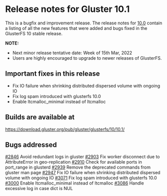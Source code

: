# Release notes for Gluster 10.1

This is a bugfix and improvement release. The release notes for [10.0](10.0.md) contain a listing of all the new features that were added and bugs fixed in the GlusterFS 10 stable release.

**NOTE:**
- Next minor release tentative date: Week of 15th Mar, 2022
- Users are highly encouraged to upgrade to newer releases of GlusterFS.

## Important fixes in this release
- Fix IO failure when shrinking distributed dispersed volume with ongoing IO
- Fix log spam introduced with glusterfs 10.0
- Enable ltcmalloc_minimal instead of ltcmalloc

## Builds are available at
https://download.gluster.org/pub/gluster/glusterfs/10/10.1/

## Bugs addressed
[#2846](https://github.com/gluster/glusterfs/issues/2846) Avoid redundant logs in gluster
[#2903](https://github.com/gluster/glusterfs/issues/2903) Fix worker disconnect due to AttributeError in geo-replication
[#2910](https://github.com/gluster/glusterfs/issues/2910) Check for available ports in port_range in glusterd
[#2939](https://github.com/gluster/glusterfs/issues/2939) Remove the deprecated commands from gluster man page
[#2947](https://github.com/gluster/glusterfs/issues/2947) Fix IO failure when shrinking distributed dispersed volume with ongoing IO
[#3071](https://github.com/gluster/glusterfs/issues/3071) Fix log spam introduced with glusterfs 10.0
[#3000](https://github.com/gluster/glusterfs/issues/3000) Enable ltcmalloc_minimal instead of ltcmalloc
[#3086](https://github.com/gluster/glusterfs/issues/3086) Handle excessive log in case dict is NUL
